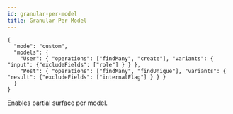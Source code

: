 ```yaml
---
id: granular-per-model
title: Granular Per Model
---
```


```jsonc
{
  "mode": "custom",
  "models": {
    "User": { "operations": ["findMany", "create"], "variants": { "input": {"excludeFields": ["role"] } } },
    "Post": { "operations": ["findMany", "findUnique"], "variants": { "result": {"excludeFields": ["internalFlag"] } } }
  }
}
```
Enables partial surface per model.
